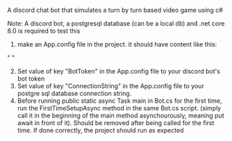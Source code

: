 A discord chat bot that simulates a turn by turn based video game using c#

Note: A discord bot, a postgresql database (can be a local db) and .net core 8.0 is required to test this



1. make an App.config file in the project. it should have content like this:

"<configuration>
    <appSettings>
        <add key="ConnectionString" value="xxxxx"/>
        <add key="BotToken" value="xxxxx"/></appSettings>
</configuration>"

2. Set value of key "BotToken"  in the App.config file to your discord bot's bot token
3. Set value of key "ConnectionString"  in the App.config file to your postgre sql database connection string.
4. Before running public static async Task main in Bot.cs for the first time, run the FirstTimeSetupAsync method in the same Bot.cs script. (simply call it in the beginning of the main method asynchourously, meaning put await in front of it). Should be removed after being called for the first time. If done correctly, the project should run as expected
